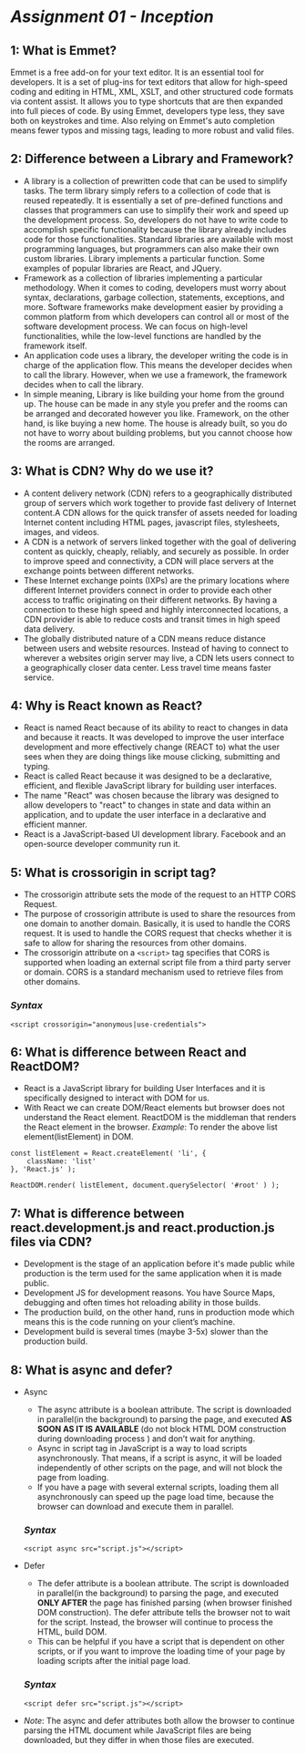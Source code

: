 # _Assignment 01 - Inception_

## 1: What is Emmet?
Emmet is a free add-on for your text editor. It is an essential tool for developers. It is a set of plug-ins for text editors that allow for high-speed coding and editing in HTML, XML, XSLT, and other structured code formats via content assist. It allows you to type shortcuts that are then expanded into full pieces of code. By using Emmet, developers type less, they save both on keystrokes and time. Also relying on Emmet's auto completion means fewer typos and missing tags, leading to more robust and valid files.


## 2: Difference between a Library and Framework?
- A library is a collection of prewritten code that can be used to simplify tasks. The term library simply refers to a collection of code that is reused repeatedly. It is essentially a set of pre-defined functions and classes that programmers can use to simplify their work and speed up the development process. So, developers do not have to write code to accomplish specific functionality because the library already includes code for those functionalities. Standard libraries are available with most programming languages, but programmers can also make their own custom libraries. Library implements a particular function. Some examples of popular libraries are React, and JQuery.
- Framework as a collection of libraries implementing a particular methodology. When it comes to coding, developers must worry about syntax, declarations, garbage collection, statements, exceptions, and more. Software frameworks make development easier by providing a common platform from which developers can control all or most of the software development process. We can focus on high-level functionalities, while the low-level functions are handled by the framework itself.
- An application code uses a library, the developer writing the code is in charge of the application flow. This means the developer decides when to call the library. However, when we use a framework, the framework decides when to call the library. 
- In simple meaning, Library is like building your home from the ground up. The house can be made in any style you prefer and the rooms can be arranged and decorated however you like. Framework, on the other hand, is like buying a new home. The house is already built, so you do not have to worry about building problems, but you cannot choose how the rooms are arranged.


## 3: What is CDN? Why do we use it?
- A content delivery network (CDN) refers to a geographically distributed group of servers which work together to provide fast delivery of Internet content.A CDN allows for the quick transfer of assets needed for loading Internet content including HTML pages, javascript files, stylesheets, images, and videos. 
- A CDN is a network of servers linked together with the goal of delivering content as quickly, cheaply, reliably, and securely as possible. In order to improve speed and connectivity, a CDN will place servers at the exchange points between different networks.
- These Internet exchange points (IXPs) are the primary locations where different Internet providers connect in order to provide each other access to traffic originating on their different networks. By having a connection to these high speed and highly interconnected locations, a CDN provider is able to reduce costs and transit times in high speed data delivery.
- The globally distributed nature of a CDN means reduce distance between users and website resources. Instead of having to connect to wherever a websites origin server may live, a CDN lets users connect to a geographically closer data center. Less travel time means faster service.


## 4: Why is React known as React?
- React is named React because of its ability to react to changes in data and because it reacts. It was developed to improve the user interface development and more effectively change (REACT to) what the user sees when they are doing things like mouse clicking, submitting and typing.
- React is called React because it was designed to be a declarative, efficient, and flexible JavaScript library for building user interfaces.
- The name "React" was chosen because the library was designed to allow developers to "react" to changes in state and data within an application, and to update the user interface in a declarative and efficient manner.
- React is a JavaScript-based UI development library. Facebook and an open-source developer community run it.


## 5: What is crossorigin in script tag?
- The crossorigin attribute sets the mode of the request to an HTTP CORS Request. 
- The purpose of crossorigin attribute is used to share the resources from one domain to another domain. Basically, it is used to handle the CORS request. It is used to handle the CORS request that checks whether it is safe to allow for sharing the resources from other domains.
- The crossorigin attribute on a `<script>` tag specifies that CORS is supported when loading an external script file from a third party server or domain. CORS is a standard mechanism used to retrieve files from other domains.
### _Syntax_
```
<script crossorigin="anonymous|use-credentials">
```

## 6: What is difference between React and ReactDOM?
- React is a JavaScript library for building User Interfaces and it is specifically designed to interact with DOM for us.
- With React we can create DOM/React elements but browser does not understand the React element. ReactDOM is the middleman that renders the React element in the browser.
_Example_: To render the above list element(listElement) in DOM.  
```
const listElement = React.createElement( 'li', {
    className: 'list'
}, 'React.js' );

ReactDOM.render( listElement, document.querySelector( '#root' ) );
```


## 7: What is difference between react.development.js and react.production.js files via CDN?
- Development is the stage of an application before it's made public while production is the term used for the same application when it is made public.
- Development JS for development reasons. You have Source Maps, debugging and often times hot reloading ability in those builds. 
- The production build, on the other hand, runs in production mode which means this is the code running on your client’s machine.
- Development build is several times (maybe 3-5x) slower than the production build.


## 8: What is async and defer?
- Async
    - The async attribute is a boolean attribute. The script is downloaded in parallel(in the background) to parsing the page, and executed **AS SOON AS IT IS AVAILABLE** (do not block HTML DOM construction during downloading process ) and don’t wait for anything. 
    - Async in script tag in JavaScript is a way to load scripts asynchronously. That means, if a script is async, it will be loaded independently of other scripts on the page, and will not block the page from loading.
    - If you have a page with several external scripts, loading them all asynchronously can speed up the page load time, because the browser can download and execute them in parallel.
    ### _Syntax_
    ```
    <script async src="script.js"></script>
    ```

- Defer 
    - The defer attribute is a boolean attribute. The script is downloaded in parallel(in the background) to parsing the page, and executed **ONLY AFTER** the page has finished parsing (when browser finished DOM construction). The defer attribute tells the browser not to wait for the script. Instead, the browser will continue to process the HTML, build DOM.
    - This can be helpful if you have a script that is dependent on other scripts, or if you want to improve the loading time of your page by loading scripts after the initial page load.
    ### _Syntax_
    ```
    <script defer src="script.js"></script>
    ```

- *Note*: The async and defer attributes both allow the browser to continue parsing the HTML document while JavaScript files are being downloaded, but they differ in when those files are executed.
